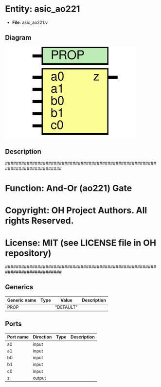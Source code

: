 # Entity: asic_ao221

- **File**: asic_ao221.v
## Diagram

![Diagram](asic_ao221.svg "Diagram")
## Description

#############################################################################
# Function: And-Or (ao221) Gate                                             #
# Copyright: OH Project Authors. All rights Reserved.                       #
# License:  MIT (see LICENSE file in OH repository)                         #
#############################################################################

## Generics

| Generic name | Type | Value     | Description |
| ------------ | ---- | --------- | ----------- |
| PROP         |      | "DEFAULT" |             |
## Ports

| Port name | Direction | Type | Description |
| --------- | --------- | ---- | ----------- |
| a0        | input     |      |             |
| a1        | input     |      |             |
| b0        | input     |      |             |
| b1        | input     |      |             |
| c0        | input     |      |             |
| z         | output    |      |             |
